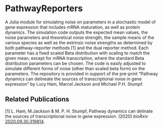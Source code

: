 # PathwayReporters
A Julia module for simulating noise on parameters in a stochastic model of gene expression that includes mRNA maturation, as well as protein dynamics.  The simulation code outputs the expected mean values, the noise parameters and theoretical noise strength, the sample means of the various species as well as the extrinsic noise strengths as determined by both pathway-reporter methods [1] and the dual reporter method.  Each parameter has a fixed scaled Beta distribution with scaling to match the given mean, except for mRNA transcription, where the standard Beta distribution parameters can be chosen.  The code is easily adjusted to simulate different forms of noise (other than scaled beta form) on the parameters.  The repository is provided in support of the pre-print “Pathway dynamics can delineate the sources of transcriptional noise in gene expression” by Lucy Ham, Marcel Jackson and Michael P.H. Stumpf. 

## Related Publications 
[1] L. Ham, M.Jackson & M. P. H. Stumpf, Pathway dynamics can delinate the sources of transcriptional noise in gene expression. (2020) *bioRxiv* [2020.09.30.319814](https://doi.org/10.1101/2020.09.30.319814).
